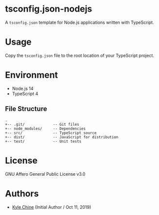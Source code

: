 # tsconfig.json-nodejs

A `tsconfig.json` template for Node.js applications written with TypeScript.

# Usage

Copy the `tsconfig.json` file to the root location of your TypeScript project.

# Environment

* Node.js    14
* TypeScript 4

## File Structure

```
.
+-- .git/             -- Git files
+-- node_modules/     -- Dependencies
+-- src/              -- TypeScript source
+-- dist/             -- JavaScript for distribution
+-- test/             -- Unit tests
```

# License

GNU Affero General Public License v3.0

# Authors

* [Kyle Chine](https://www.kylechine.name) (Initial Author / Oct 11, 2019)
